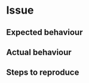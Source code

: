 # Issue

## Expected behaviour

<!-- Explain what you expected to happen. -->

## Actual behaviour

<!-- Explain what actually happened. If an exception occurred, please include a stack trace if available. -->

## Steps to reproduce

<!-- A concise, repeatable, example of how to illustrate the issue. -->
